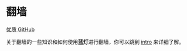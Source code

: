 # 翻墙

[优质 GitHub](https://github.com/bannedbook/fanqiang)

关于翻墙的一些知识和如何使用**蓝灯**进行翻墙，你可以跳到 [intro](intro.md) 来详细了解。